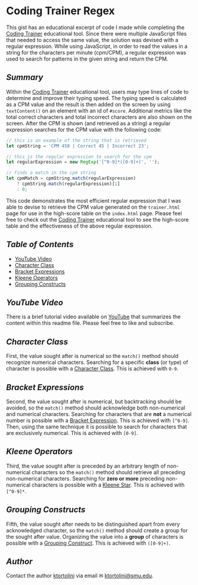 # Coding Trainer Regex

This gist has an educational excerpt of code I made while completing the [Coding Trainer](https://github.com/ktortolini/coding-trainer) educational tool. Since there were multiple JavaScript files that needed to access the same value, the solution was devised with a regular expression. While using JavaScript, in order to read the values in a string for the characters per minute (cpm/CPM), a regular expression was used to search for patterns in the given string and return the CPM.

## _Summary_

Within the [Coding Trainer](https://github.com/ktortolini/coding-trainer) educational tool, users may type lines of code to determine and improve their typing speed. The typing speed is calculated as a CPM value and the result is then added on the screen by using `textContent()` on an element with an id of `#score`. Additional metrics like the total correct characters and total incorrect characters are also shown on the screen. After the CPM is shown (and retrieved as a string) a regular expression searches for the CPM value with the following code:

```js
// this is an example of the string that is retrieved
let cpmString = 'CPM 450 | Correct 45 | Incorrect 23';

// this is the regular expression to search for the cpm
let regularExpression = new RegExp('[^0-9]*([0-9]+)', '');

// finds a match in the cpm string
let cpmMatch = cpmString.match(regularExpression)
    ? cpmString.match(regularExpression)[1]
	: 0;
```

This code demonstrates the most efficient regular expression that I was able to devise to retrieve the CPM value generated on the `trainer.html` page for use in the high-score table on the `index.html` page. Please feel free to check out the [Coding Trainer](https://my-coding-trainer-project-cbcb611cb5b8.herokuapp.com/) educational tool to see the high-score table and the effectiveness of the above regular expression.

## _Table of Contents_

- [YouTube Video](#youtube-video)
- [Character Class](#character-class)
- [Bracket Expressions](#bracket-expressions)
- [Kleene Operators](#kleene-operators)
- [Grouping Constructs](#grouping-constructs)

## _YouTube Video_

There is a brief tutorial video available on [YouTube](https://youtu.be/Apl2mlE5oMg) that summarizes the content within this readme file. Please feel free to like and subscribe.

## _Character Class_

First, the value sought after is numerical so the `match()` method should recognize numerical characters. Searching for a specific **class** (or type) of character is possible with a [Character Class](https://regexone.com/lesson/letters_and_digits). This is achieved with `0-9`.

## _Bracket Expressions_

Second, the value sought after is numerical, but backtracking should be avoided, so the `match()` method should acknowledge both non-numerical and numerical characters. Searching for characters that are **not** a numerical number is possible with a [Bracket Expression](https://regexone.com/lesson/excluding_characters). This is achieved with `[^0-9]`. Then, using the same technique it is possible to search for characters that are exclusively numerical. This is achieved with `[0-9]`.

## _Kleene Operators_

Third, the value sought after is preceded by an arbitrary length of non-numerical characters so the `match()` method should retrieve all preceding non-numerical characters. Searching for **zero or more** preceding non-numerical characters is possible with a [Kleene Star](https://regexone.com/lesson/kleene_operators). This is achieved with `[^0-9]*`.

## _Grouping Constructs_

Fifth, the value sought after needs to be distinguished apart from every acknowledged character, so the `match()` method should create a group for the sought after value. Organizing the value into a **group** of characters is possible with a [Grouping Construct](https://regexone.com/lesson/capturing_groups). This is achieved with `([0-9]+)`.

## _Author_

Contact the author [ktortolini](https://github.com/ktortolini) via email ✉ <a>ktortolini@smu.edu</a>.